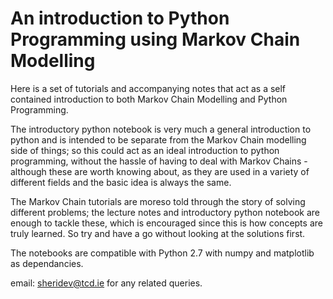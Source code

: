 # An introduction to Python Programming using Markov Chain Modelling 

Here is a set of tutorials and accompanying notes that act as a self contained 
introduction to both Markov Chain Modelling and Python Programming. 

The introductory python notebook is very much a general introduction to python and 
is intended to be separate from the Markov Chain modelling side of things; so this 
could act as an ideal introduction to python programming, without the hassle of having 
to deal with Markov Chains - although these are worth knowing about, as they are used 
in a variety of different fields and the basic idea is always the same. 

The Markov Chain tutorials are moreso told through the story of solving different problems; the 
lecture notes and introductory python notebook are enough to tackle these, which is 
encouraged since this is how concepts are truly learned. So try and have a go without looking 
at the solutions first. 

The notebooks are compatible with Python 2.7 with numpy and matplotlib as dependancies. 

email: sheridev@tcd.ie for any related queries. 
